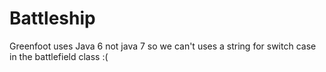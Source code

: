 # Battleship
Greenfoot uses Java  6 not java 7 so we can't uses a string for switch case in the battlefield class :(
